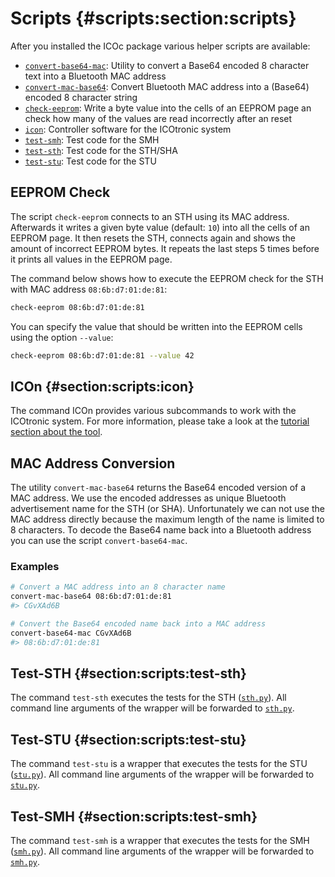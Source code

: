 # Scripts {#scripts:section:scripts}

After you installed the ICOc package various helper scripts are available:

- [`convert-base64-mac`](#mac-address-conversion): Utility to convert a Base64 encoded 8 character text into a Bluetooth MAC address
- [`convert-mac-base64`](#mac-address-conversion): Convert Bluetooth MAC address into a (Base64) encoded 8 character string
- [`check-eeprom`](#eeprom-check): Write a byte value into the cells of an EEPROM page an check how many of the values are read incorrectly after an reset
- [`icon`](#section:scripts:icon): Controller software for the ICOtronic system
- [`test-smh`](#section:scripts:test-smh): Test code for the SMH
- [`test-sth`](#section:scripts:test-sth): Test code for the STH/SHA
- [`test-stu`](#section:scripts:test-stu): Test code for the STU

## EEPROM Check

The script `check-eeprom` connects to an STH using its MAC address. Afterwards it writes a given byte value (default: `10`) into all the cells of an EEPROM page. It then resets the STH, connects again and shows the amount of incorrect EEPROM bytes. It repeats the last steps 5 times before it prints all values in the EEPROM page.

The command below shows how to execute the EEPROM check for the STH with MAC address `08:6b:d7:01:de:81`:

```sh
check-eeprom 08:6b:d7:01:de:81
```

You can specify the value that should be written into the EEPROM cells using the option `--value`:

```sh
check-eeprom 08:6b:d7:01:de:81 --value 42
```

## ICOn {#section:scripts:icon}

The command ICOn provides various subcommands to work with the ICOtronic system. For more information, please take a look at the [tutorial section about the tool](#icon-cli-tool).

## MAC Address Conversion

The utility `convert-mac-base64` returns the Base64 encoded version of a MAC address. We use the encoded addresses as unique Bluetooth advertisement name for the STH (or SHA). Unfortunately we can not use the MAC address directly because the maximum length of the name is limited to 8 characters. To decode the Base64 name back into a Bluetooth address you can use the script `convert-base64-mac`.

### Examples

```sh
# Convert a MAC address into an 8 character name
convert-mac-base64 08:6b:d7:01:de:81
#> CGvXAd6B

# Convert the Base64 encoded name back into a MAC address
convert-base64-mac CGvXAd6B
#> 08:6b:d7:01:de:81
```

## Test-STH {#section:scripts:test-sth}

The command `test-sth` executes the tests for the STH ([`sth.py`][]). All command line arguments of the wrapper will be forwarded to [`sth.py`][].

[`sth.py`]: ../icotronic/test/production/sth.py

## Test-STU {#section:scripts:test-stu}

The command `test-stu` is a wrapper that executes the tests for the STU ([`stu.py`][]). All command line arguments of the wrapper will be forwarded to [`stu.py`][].

[`stu.py`]: ../icotronic/test/production/stu.py

## Test-SMH {#section:scripts:test-smh}

The command `test-smh` is a wrapper that executes the tests for the SMH ([`smh.py`][]). All command line arguments of the wrapper will be forwarded to [`smh.py`][].

[`smh.py`]: ../icotronic/test/production/smh.py
